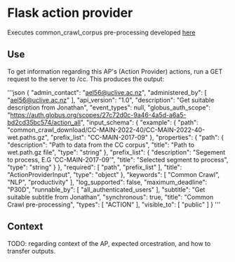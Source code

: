# Flask action provider

Executes common_crawl_corpus pre-processing developed [here](https://github.com/jonathandunn/common_crawl_corpus "Common Crawl Corpus")

## Use

To get information regarding this AP's (Action Provider) actions, run a GET request to the server to /cc. This produces the output: 

'''json
{
  "admin_contact": "ael56@uclive.ac.nz",
  "administered_by": [
    "ael56@uclive.ac.nz"
  ],
  "api_version": "1.0",
  "description": "Get suitable description from Jonathan",
  "event_types": null,
  "globus_auth_scope": "https://auth.globus.org/scopes/27c72d0c-9a46-4a5d-a6a5-bd2cd35bc574/action_all",
  "input_schema": {
    "example": {
      "path": "common_crawl_download/CC-MAIN-2022-40/CC-MAIN-2022-40-wet.paths.gz",
      "prefix_list": "CC-MAIN-2017-09"
    },
    "properties": {
      "path": {
        "description": "Path to data from the CC corpus",
        "title": "Path to wet.path.gz file",
        "type": "string"
      },
      "prefix_list": {
        "description": "Segement to process, E.G 'CC-MAIN-2017-09'",
        "title": "Selected segment to process",
        "type": "string"
      }
    },
    "required": [
      "path",
      "prefix_list"
    ],
    "title": "ActionProviderInput",
    "type": "object"
  },
  "keywords": [
    "Common Crawl",
    "NLP",
    "productivity"
  ],
  "log_supported": false,
  "maximum_deadline": "P30D",
  "runnable_by": [
    "all_authenticated_users"
  ],
  "subtitle": "Get suitable subtitle from Jonathan",
  "synchronous": true,
  "title": "Common Crawl pre-processing",
  "types": [
    "ACTION"
  ],
  "visible_to": [
    "public"
  ]
}
'''

## Context

TODO: regarding context of the AP, expected orcestration, and how to transfer outputs.
